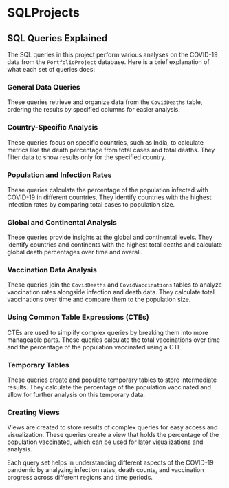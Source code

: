 # SQLProjects
## SQL Queries Explained

The SQL queries in this project perform various analyses on the COVID-19 data from the `PortfolioProject` database. Here is a brief explanation of what each set of queries does:

### General Data Queries
These queries retrieve and organize data from the `CovidDeaths` table, ordering the results by specified columns for easier analysis.

### Country-Specific Analysis
These queries focus on specific countries, such as India, to calculate metrics like the death percentage from total cases and total deaths. They filter data to show results only for the specified country.

### Population and Infection Rates
These queries calculate the percentage of the population infected with COVID-19 in different countries. They identify countries with the highest infection rates by comparing total cases to population size.

### Global and Continental Analysis
These queries provide insights at the global and continental levels. They identify countries and continents with the highest total deaths and calculate global death percentages over time and overall.

### Vaccination Data Analysis
These queries join the `CovidDeaths` and `CovidVaccinations` tables to analyze vaccination rates alongside infection and death data. They calculate total vaccinations over time and compare them to the population size.

### Using Common Table Expressions (CTEs)
CTEs are used to simplify complex queries by breaking them into more manageable parts. These queries calculate the total vaccinations over time and the percentage of the population vaccinated using a CTE.

### Temporary Tables
These queries create and populate temporary tables to store intermediate results. They calculate the percentage of the population vaccinated and allow for further analysis on this temporary data.

### Creating Views
Views are created to store results of complex queries for easy access and visualization. These queries create a view that holds the percentage of the population vaccinated, which can be used for later visualizations and analysis.

Each query set helps in understanding different aspects of the COVID-19 pandemic by analyzing infection rates, death counts, and vaccination progress across different regions and time periods.
